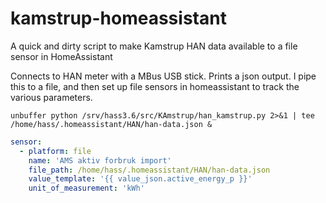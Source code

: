 # kamstrup-homeassistant
A quick and dirty script to make Kamstrup HAN data available to a file sensor in HomeAssistant

Connects to HAN meter with a MBus USB stick.
Prints a json output.
I pipe this to a file, and then set up file sensors in homeassistant to track the various parameters.

`unbuffer python /srv/hass3.6/src/KAmstrup/han_kamstrup.py 2>&1 | tee /home/hass/.homeassistant/HAN/han-data.json &`

```yaml
sensor:
  - platform: file
    name: 'AMS aktiv forbruk import'
    file_path: /home/hass/.homeassistant/HAN/han-data.json
    value_template: '{{ value_json.active_energy_p }}'
    unit_of_measurement: 'kWh'
```


